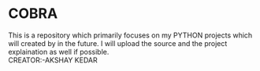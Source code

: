 # COBRA
This is a repository which primarily focuses on my PYTHON projects which will created by in the future. I will upload the source and the project explaination as well if possible.
<br>
CREATOR:-AKSHAY KEDAR
